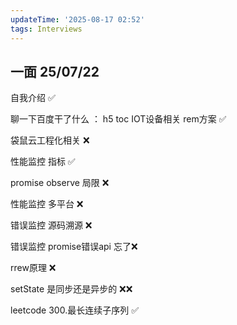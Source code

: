 ```yaml
---
updateTime: '2025-08-17 02:52'
tags: Interviews
---
```

## 一面     25/07/22

自我介绍 ✅

聊一下百度干了什么 ： h5   toc   IOT设备相关   rem方案 ✅

袋鼠云工程化相关    ❌

性能监控 指标 ✅

promise observe 局限 ❌

性能监控 多平台 ❌

错误监控 源码溯源 ❌

错误监控 promise错误api 忘了❌

rrew原理 ❌

setState 是同步还是异步的 ❌❌

leetcode 300.最长连续子序列 ✅
